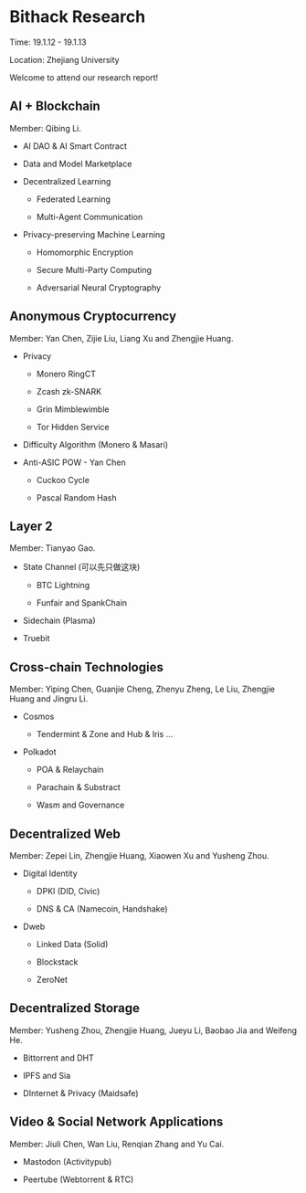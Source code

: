 # Bithack Research

Time: 19.1.12 - 19.1.13

Location: Zhejiang University

Welcome to attend our research report!

## AI + Blockchain
  Member: Qibing Li.

* AI DAO & AI Smart Contract

* Data and Model Marketplace

* Decentralized Learning
  
  * Federated Learning
    
  * Multi-Agent Communication
    
* Privacy-preserving Machine Learning
  
  * Homomorphic Encryption
   
  * Secure Multi-Party Computing
   
  * Adversarial Neural Cryptography
     

## Anonymous Cryptocurrency
  Member: Yan Chen, Zijie Liu, Liang Xu and Zhengjie Huang.
  
* Privacy
  
  * Monero RingCT
  
  * Zcash zk-SNARK
  
  * Grin Mimblewimble
  
  * Tor Hidden Service
  
* Difficulty Algorithm (Monero & Masari)
 
* Anti-ASIC POW - Yan Chen

  * Cuckoo Cycle 
  
  * Pascal Random Hash 

## Layer 2
  Member: Tianyao Gao.
  
* State Channel (可以先只做这块)
  
  * BTC Lightning
  
  * Funfair and SpankChain
    
* Sidechain (Plasma)

* Truebit

## Cross-chain Technologies
  Member: Yiping Chen, Guanjie Cheng, Zhenyu Zheng, Le Liu, Zhengjie Huang and Jingru Li.

* Cosmos
  
  * Tendermint & Zone and Hub & Iris ...
    
* Polkadot
  
  * POA & Relaychain
    
  * Parachain & Substract
    
  * Wasm and Governance

## Decentralized Web 
  Member: Zepei Lin, Zhengjie Huang, Xiaowen Xu and Yusheng Zhou.

* Digital Identity
  
  * DPKI (DID, Civic)
    
  * DNS & CA (Namecoin, Handshake)
    
* Dweb
  
  * Linked Data (Solid)
    
  * Blockstack
    
  * ZeroNet

## Decentralized Storage
  Member: Yusheng Zhou, Zhengjie Huang, Jueyu Li, Baobao Jia and Weifeng He.
  
* Bittorrent and DHT
  
* IPFS and Sia
  
* DInternet & Privacy (Maidsafe)
      
## Video & Social Network Applications
  Member: Jiuli Chen, Wan Liu, Renqian Zhang and Yu Cai.

* Mastodon (Activitypub)
  
* Peertube (Webtorrent & RTC)


